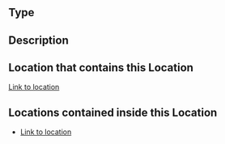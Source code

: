 # <NAME>

## Type

<Type of location>

## Description

<DESCRIPTION>

## Location that contains this Location

[Link to location](https://github.com/the-great-stories/SpaceOperaUniverse/blob/master/Locations/<NAME>.md)

## Locations contained inside this Location

* [Link to location](https://github.com/the-great-stories/SpaceOperaUniverse/blob/master/Locations/<NAME>.md)
